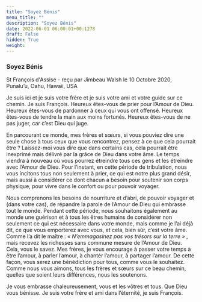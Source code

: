 ```yaml
---
title: "Soyez Bénis"
menu_title: ""
description: "Soyez Bénis"
date: 2022-06-01 06:00:01+00:1278
draft: False
hidden: True
weight:
---
```

### Soyez Bénis

St François d'Assise - reçu par Jimbeau Walsh le 10 Octobre 2020, Punalu’u, Oahu, Hawaii, USA

Je suis ici et je suis votre frère et je suis votre ami et votre guide sur ce chemin. Je suis François. Heureux êtes-vous de prier pour l’Amour de Dieu. Heureux êtes-vous de pardonner à ceux qui vous ont offensé. Heureux êtes-vous de tendre la main aux moins fortunés. Heureux êtes-vous de ne pas juger, car c’est Dieu qui juge.

En parcourant ce monde, mes frères et sœurs, si vous pouviez dire une seule chose à tous ceux que vous rencontrez, pensez à ce que cela pourrait être ? Laissez-moi vous dire que dans certains cas, cela pourrait être inexprimé mais délivré par la grâce de Dieu dans votre âme. Le temps viendra à nouveau où vous pourrez étreindre tous ces gens et les étreindre avec l’Amour de Dieu. Pour l’instant, en cette période de tribulation, nous vous incitons tous non seulement à prier, ce qui est notre plus grand désir, mais aussi à considérer ce dont chacun a besoin pour soutenir son corps physique, pour vivre dans le confort ou pour pouvoir voyager.

Nous comprenons les besoins de nourriture et d’abri, de pouvoir voyager et (dans votre cas), de répandre la parole de l’Amour de Dieu qui embrasse tout le monde. Pendant cette période, nous souhaitons également au monde une guérison et à tous les êtres humains de considérer non seulement ce qui est nécessaire dans votre monde, mais comme je l’ai déjà dit, ce que vous emporterez avec vous, et cela, bien sûr, c’est votre âme. Comme l’a dit le maître :  *« N’emmagasinez pas vos trésors sur la terre »* , mais recevez les richesses sans commune mesure de l’Amour de Dieu. Cela, vous le savez. Mes frères, je vous encourage à passer votre temps à être l’amour, à parler l’amour, à chanter l’amour, à partager l’amour. De cette façon, vous serez une bénédiction pour tous, comme vous le souhaitez. Comme nous vous aimons, tous les frères et sœurs sur ce beau chemin, quelles que soient leurs différences, nous les soutenons.

Je vous embrasse chaleureusement, vous et les vôtres et tous. Que Dieu vous bénisse. Je suis votre frère et ami dans l’éternité, je suis François.
